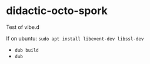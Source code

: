 # didactic-octo-spork
Test of vibe.d

If on ubuntu: `sudo apt install libevent-dev libssl-dev`
- `dub build`
- `dub`
